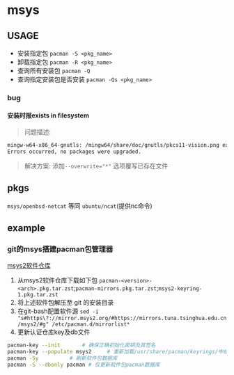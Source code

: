 # msys

## USAGE
- 安装指定包 `pacman -S <pkg_name>` 
- 卸载指定包 `pacman -R <pkg_name>` 
- 查询所有安装包 `pacman -Q` 
- 查询指定安装包是否安装 `pacman -Qs <pkg_name>` 

### bug

#### 安装时报exists in filesystem

> 问题描述:
```sh
mingw-w64-x86_64-gnutls: /mingw64/share/doc/gnutls/pkcs11-vision.png exists in filesystem
Errors occurred, no packages were upgraded.
```
> 解决方案: 添加`--overwrite="*"` 选项覆写已存在文件

## pkgs
`msys/openbsd-netcat` 等同 `ubuntu/ncat`(提供nc命令)

## example

### git的msys搭建pacman包管理器

[msys2软件仓库](https://repo.msys2.org/msys/x86_64/)

1. 从msys2软件仓库下载如下包 `pacman-<version>-<arch>.pkg.tar.zst`;`pacman-mirrors.pkg.tar.zst`;`msys2-keyring-1.pkg.tar.zst` 
2. 将上述软件包解压至 git 的安装目录
3. 在git-bash配置软件源 `sed -i "s#https\?://mirror.msys2.org/#https://mirrors.tuna.tsinghua.edu.cn/msys2/#g" /etc/pacman.d/mirrorlist*`
4. 更新认证仓库key及db文件
```sh
pacman-key --init       # 确保正确初始化密钥及其签名
pacman-key --populate msys2     # 重新加载/usr/share/pacman/keyrings/中给定的keyring的默认密钥
pacman -Sy          # 刷新软件包数据库
pacman -S --dbonly pacman # 仅更新软件包pacman数据库
```